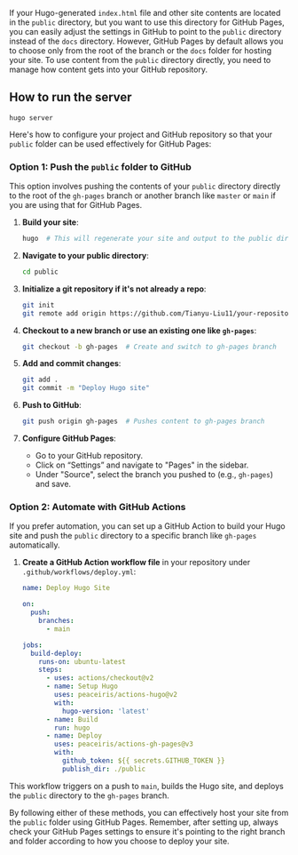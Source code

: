 If your Hugo-generated `index.html` file and other site contents are located in the `public` directory, but you want to use this directory for GitHub Pages, you can easily adjust the settings in GitHub to point to the `public` directory instead of the `docs` directory. However, GitHub Pages by default allows you to choose only from the root of the branch or the `docs` folder for hosting your site. To use content from the `public` directory directly, you need to manage how content gets into your GitHub repository.

## How to run the server

```
hugo server
```

Here's how to configure your project and GitHub repository so that your `public` folder can be used effectively for GitHub Pages:

### Option 1: Push the `public` folder to GitHub
This option involves pushing the contents of your `public` directory directly to the root of the `gh-pages` branch or another branch like `master` or `main` if you are using that for GitHub Pages.

1. **Build your site**:
   ```bash
   hugo  # This will regenerate your site and output to the public directory
   ```
   
2. **Navigate to your public directory**:
   ```bash
   cd public
   ```

3. **Initialize a git repository if it's not already a repo**:
   ```bash
   git init
   git remote add origin https://github.com/Tianyu-Liu11/your-repository.git
   ```

4. **Checkout to a new branch or use an existing one like `gh-pages`**:
   ```bash
   git checkout -b gh-pages  # Create and switch to gh-pages branch
   ```

5. **Add and commit changes**:
   ```bash
   git add .
   git commit -m "Deploy Hugo site"
   ```

6. **Push to GitHub**:
   ```bash
   git push origin gh-pages  # Pushes content to gh-pages branch
   ```

7. **Configure GitHub Pages**:
   - Go to your GitHub repository.
   - Click on “Settings” and navigate to "Pages" in the sidebar.
   - Under "Source", select the branch you pushed to (e.g., `gh-pages`) and save.

### Option 2: Automate with GitHub Actions
If you prefer automation, you can set up a GitHub Action to build your Hugo site and push the `public` directory to a specific branch like `gh-pages` automatically.

1. **Create a GitHub Action workflow file** in your repository under `.github/workflows/deploy.yml`:
   ```yaml
   name: Deploy Hugo Site

   on:
     push:
       branches:
         - main

   jobs:
     build-deploy:
       runs-on: ubuntu-latest
       steps:
         - uses: actions/checkout@v2
         - name: Setup Hugo
           uses: peaceiris/actions-hugo@v2
           with:
             hugo-version: 'latest'
         - name: Build
           run: hugo
         - name: Deploy
           uses: peaceiris/actions-gh-pages@v3
           with:
             github_token: ${{ secrets.GITHUB_TOKEN }}
             publish_dir: ./public
   ```

This workflow triggers on a push to `main`, builds the Hugo site, and deploys the `public` directory to the `gh-pages` branch.

By following either of these methods, you can effectively host your site from the `public` folder using GitHub Pages. Remember, after setting up, always check your GitHub Pages settings to ensure it's pointing to the right branch and folder according to how you choose to deploy your site.
